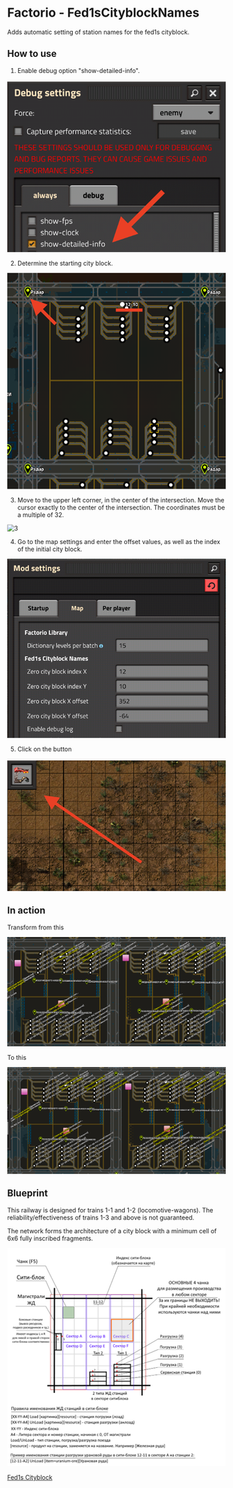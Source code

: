 # Factorio - Fed1sCityblockNames
Adds automatic setting of station names for the fed1s cityblock.

## How to use

1. Enable debug option "show-detailed-info".

![1](https://github.com/danbka33/Fed1sCityblockNames/raw/master/guide/1.png) 

2. Determine the starting city block.

![2](https://github.com/danbka33/Fed1sCityblockNames/raw/master/guide/2.png)

3. Move to the upper left corner, in the center of the intersection. Move the cursor exactly to the center of the intersection. The coordinates must be a multiple of 32.

![3](https://github.com/danbka33/Fed1sCityblockNames/raw/master/guide/3.png)

4. Go to the map settings and enter the offset values, as well as the index of the initial city block.

![4](https://github.com/danbka33/Fed1sCityblockNames/raw/master/guide/4.png)

5. Click on the button

![5](https://github.com/danbka33/Fed1sCityblockNames/raw/master/guide/5.png)

## In action

Transform from this

![from](https://github.com/danbka33/Fed1sCityblockNames/raw/master/guide/from.png)

To this

![to](https://github.com/danbka33/Fed1sCityblockNames/raw/master/guide/to.png)

## Blueprint

This railway is designed for trains 1-1 and 1-2 (locomotive-wagons). The reliability/effectiveness of trains 1-3 and above is not guaranteed.

The network forms the architecture of a city block with a minimum cell of 6x6 fully inscribed fragments.


![cityblock](https://github.com/danbka33/Fed1sCityblockNames/raw/master/guide/cityblock.png)

[Fed1s Cityblock](https://github.com/danbka33/Fed1sCityblockNames/raw/master/guide/blueprint.txt)

